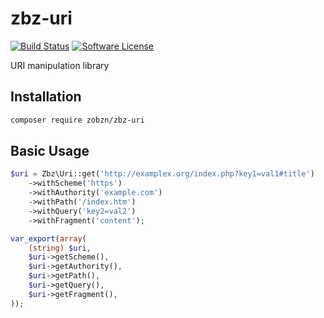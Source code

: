 # zbz-uri

[![Build Status](https://img.shields.io/travis/zobzn/zbz-uri/master.svg?style=flat-square)](https://travis-ci.org/zobzn/zbz-uri)
[![Software License](https://img.shields.io/badge/license-MIT-brightgreen.svg?style=flat-square)](LICENSE)

URI manipulation library

## Installation

``` bash
composer require zobzn/zbz-uri
```

## Basic Usage

``` php
$uri = Zbz\Uri::get('http://examplex.org/index.php?key1=val1#title')
    ->withScheme('https')
    ->withAuthority('example.com')
    ->withPath('/index.htm')
    ->withQuery('key2=val2')
    ->withFragment('content');

var_export(array(
    (string) $uri,
    $uri->getScheme(),
    $uri->getAuthority(),
    $uri->getPath(),
    $uri->getQuery(),
    $uri->getFragment(),
));
```
